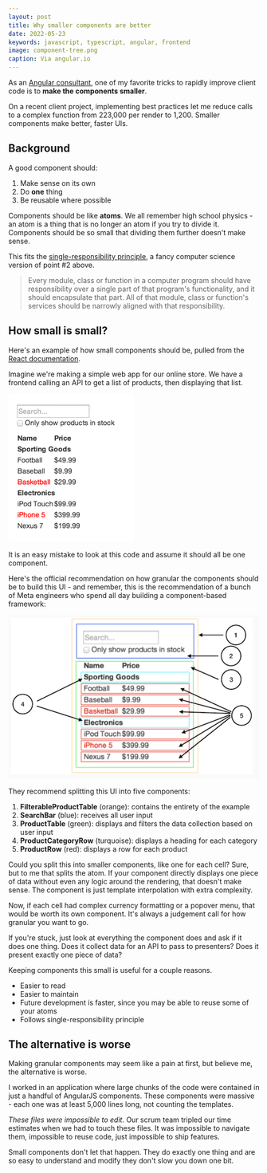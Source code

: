 ```yaml
---
layout: post
title: Why smaller components are better
date: 2022-05-23
keywords: javascript, typescript, angular, frontend
image: component-tree.png
caption: Via angular.io
---
```


As an [Angular consultant](https://www.bitovi.com/frontend-javascript-consulting/angular-consulting), one of my favorite tricks to rapidly improve client code is to **make the components smaller**. 

On a recent client project, implementing best practices let me reduce calls to a complex function from 223,000 per render to 1,200. Smaller components make better, faster UIs. 

## Background

A good component should:

1. Make sense on its own
2. Do **one** thing
3. Be reusable where possible

Components should be like **atoms**. We all remember high school physics - an atom is a thing that is no longer an atom if you try to divide it. Components should be so small that dividing them further doesn't make sense. 

This fits the [single-responsibility principle](https://en.wikipedia.org/wiki/Single-responsibility_principle), a fancy computer science version of point #2 above. 

> Every module, class or function in a computer program should have responsibility over a single part of that program's functionality, and it should encapsulate that part. All of that module, class or function's services should be narrowly aligned with that responsibility.

## How small is small?

Here's an example of how small components should be, pulled from the [React documentation](https://reactjs.org/docs/thinking-in-react.html). 

Imagine we're making a simple web app for our online store. We have a frontend calling an API to get a list of products, then displaying that list. 

<div style="margin: 0 auto;">
  <img src="/static/img/web-store-ui.png" alt="A basic UI listing products for sale" />
</div>

It is an easy mistake to look at this code and assume it should all be one component. 

Here's the official recommendation on how granular the components should be to build this UI - and remember, this is the recommendation of a bunch of Meta engineers who spend all day building a component-based framework:

<div style="margin: 0 auto;">
  <img src="/static/img/web-store-ui-split.png" alt="A basic UI listing products for sale split into sub-components" />
</div>

They recommend splitting this UI into five components:

1. **FilterableProductTable** (orange): contains the entirety of the example
2. **SearchBar** (blue): receives all user input
3. **ProductTable** (green): displays and filters the data collection based on user input
4. **ProductCategoryRow** (turquoise): displays a heading for each category
5. **ProductRow** (red): displays a row for each product

Could you split this into smaller components, like one for each cell? Sure, but to me that splits the atom. If your component directly displays one piece of data without even any logic around the rendering, that doesn't make sense. The component is just template interpolation with extra complexity. 

Now, if each cell had complex currency formatting or a popover menu, that would be worth its own component. It's always a judgement call for how granular you want to go. 

If you're stuck, just look at everything the component does and ask if it does one thing. Does it collect data for an API to pass to presenters? Does it present exactly one piece of data?

Keeping components this small is useful for a couple reasons.

- Easier to read
- Easier to maintain
- Future development is faster, since you may be able to reuse some of your atoms
- Follows single-responsibility principle

## The alternative is worse

Making granular components may seem like a pain at first, but believe me, the alternative is worse. 

I worked in an application where large chunks of the code were contained in just a handful of AngularJS components. These components were massive - each one was at least 5,000 lines long, not counting the templates. 

*These files were impossible to edit*. Our scrum team tripled our time estimates when we had to touch these files. It was impossible to navigate them, impossible to reuse code, just impossible to ship features. 

Small components don't let that happen. They do exactly one thing and are so easy to understand and modify they don't slow you down one bit. 